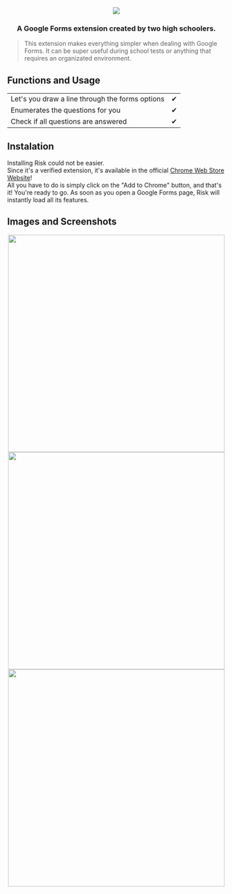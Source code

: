 <div align='center'>
 <img src='https://lh3.googleusercontent.com/5mugI8wVonPqg5A182xFJKBv2GWq91NloRqZFifHnsCb1X7Qexqm0FHW1CN4iXYKb0xyiGp_eA=w258-h100-rw' />
 <h3>
  A Google Forms extension created by two high schoolers.
 </h3>
</div>

> This extension makes everything simpler when dealing with Google Forms. It can be super useful during school tests or anything that requires an organizated environment.

## Functions and Usage

|                                                           |     |
| --------------------------------------------------------- | --- |
| Let's you draw a line through the forms options           | ✔   |
| Enumerates the questions for you                          | ✔   |
| Check if all questions are answered                       | ✔   |

## Instalation

Installing Risk could not be easier. <br />
Since it's a verified extension, it's available in the official [Chrome Web Store Website](https://chrome.google.com/webstore/detail/risk/akekmigldbmkkjihbcjkidlbfeihcnod "Chrome Web Store")! <br />
All you have to do is simply click on the "Add to Chrome" button, and that's it! You're ready to go. As soon as you open a Google Forms page, Risk will instantly load all its features.

## Images and Screenshots
<div align='center'>
 <img src='https://i.imgur.com/CWRZ6Y7.jpg' width='500px' /> <br />
 <img src='https://i.imgur.com/XOEhm0f.jpg' width='500px' /> <br />
 <img src='https://i.imgur.com/Eb2jPYf.jpg' width='500px' /> <br />
</div>
